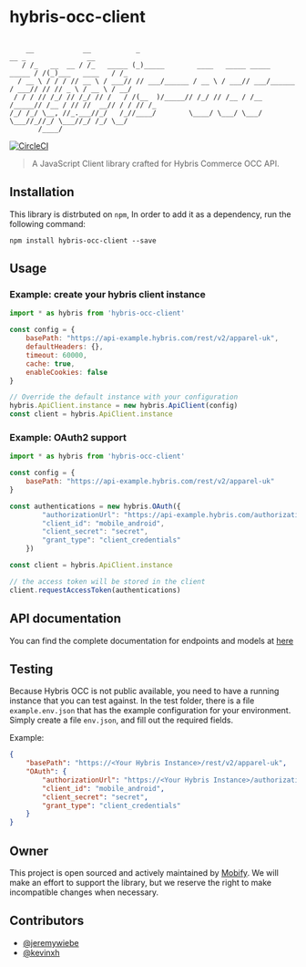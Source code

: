 # hybris-occ-client

```

    __            __           _                                               __ _               __ 
   / /_   __  __ / /_   _____ (_)_____        ____   _____ _____        _____ / /(_)___   ____   / /_
  / __ \ / / / // __ \ / ___// // ___/______ / __ \ / ___// ___/______ / ___// // // _ \ / __ \ / __/
 / / / // /_/ // /_/ // /   / /(__  )/_____// /_/ // /__ / /__ /_____// /__ / // //  __// / / // /_  
/_/ /_/ \__, //_.___//_/   /_//____/        \____/ \___/ \___/        \___//_//_/ \___//_/ /_/ \__/  
       /____/                                                                                        

```
[![CircleCI](https://circleci.com/gh/mobify/hybris-occ-client/tree/develop.svg?style=svg)](https://circleci.com/gh/mobify/hybris-occ-client/tree/develop)

> A JavaScript Client library crafted for Hybris Commerce OCC API.

## Installation
This library is distrbuted on `npm`, In order to add it as a dependency, run the following command:
```shell
npm install hybris-occ-client --save
```

## Usage

### Example: create your hybris client instance

```javascript
import * as hybris from 'hybris-occ-client'

const config = {
    basePath: "https://api-example.hybris.com/rest/v2/apparel-uk",
    defaultHeaders: {},
    timeout: 60000,
    cache: true,
    enableCookies: false
}

// Override the default instance with your configuration
hybris.ApiClient.instance = new hybris.ApiClient(config)
const client = hybris.ApiClient.instance
```

### Example: OAuth2 support

```javascript
import * as hybris from 'hybris-occ-client'

const config = {
    basePath: "https://api-example.hybris.com/rest/v2/apparel-uk"
}

const authentications = new hybris.OAuth({
        "authorizationUrl": "https://api-example.hybris.com/authorizationserver/oauth/token",
        "client_id": "mobile_android",
        "client_secret": "secret",
        "grant_type": "client_credentials"
    })

const client = hybris.ApiClient.instance

// the access token will be stored in the client
client.requestAccessToken(authentications)
```


## API documentation

You can find the complete documentation for endpoints and models at [here](https://mobify.github.io/hybris-occ-client/)

## Testing

Because Hybris OCC is not public available, you need to have a running instance that you can test against. In the test folder, there is a file `example.env.json` that has the example configuration for your environment. Simply create a file `env.json`, and fill out the required fields.

Example: 
```json
{
    "basePath": "https://<Your Hybris Instance>/rest/v2/apparel-uk",
    "OAuth": {
        "authorizationUrl": "https://<Your Hybris Instance>/authorizationserver/oauth/token",
        "client_id": "mobile_android",
        "client_secret": "secret",
        "grant_type": "client_credentials"
    }
}
```

## Owner

This project is open sourced and actively maintained by [Mobify](https://github.com/mobify).
We will make an effort to support the library, but we reserve the right to make incompatible changes when necessary.


## Contributors

- [@jeremywiebe](https://github.com/jeremywiebeh)
- [@kevinxh](https://github.com/kevinxh)
